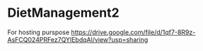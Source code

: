 # DietManagement2
For hosting purspose
https://drive.google.com/file/d/1qf7-8R9z-AsFCQ024PRFez7QYIEbdqAl/view?usp=sharing
